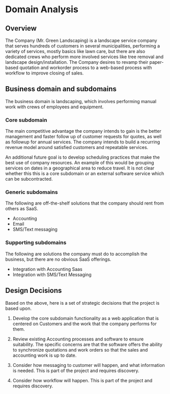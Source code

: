 # Domain Analysis

## Overview

The Company (Mr. Green Landscaping) is a landscape service company that serves hundreds of customers in several municipalities, performing a variety of services, mostly basics like lawn care, but there are also dedicated crews who perform more involved services like tree removal and landscape design/installation. The Company desires to  revamp their paper-based quotation and workorder process to a web-based process with workflow to improve closing of sales.

## Business domain and subdomains

The business domain is landscaping, which involves performing manual work with crews of employees and equipment. 

### Core subdomain

The main competitive advantage the company intends to gain is the better management and faster follow up of customer requests for quotes, as well as followup for annual services. The company intends to build a recurring revenue model around satisfied customers and repeatable services.

An additional future goal is to develop scheduling practices that make the best use of company resources. An example of this would be grouping services on dates in a geographical area to reduce travel. It is not clear whether this this is a core subdomain or an external software service which can be subcontracted.

### Generic subdomains 

The following are off-the-shelf solutions that the company should rent from others as SaaS.

- Accounting
- Email
- SMS/Text messaging


### Supporting subdomains 

The following are solutions the company must do to accomplish the business, but there are no obvious SaaS offerings.

- Integration with Accounting Saas
- Integration with SMS/Text Messaging

## Design Decisions

Based on the above, here is a set of strategic decisions that the project is based upon.

1. Develop the core subdomain functionality as a web application that is centered on Customers and the work that the company performs for them.

2. Review existing Accounting processes and software to ensure suitability. The specific concerns are that the software offers the ability to synchronize quotations and work orders so that the sales and accounting work is up to date.

3. Consider how messaging to customer will happen, and what information is needed. This is part of the project and requires discovery.

4. Consider how workflow will happen. This is part of the project and requires discovery.
